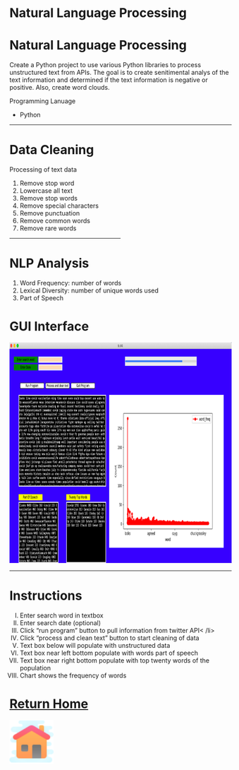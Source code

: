 # Natural Language Processing


<h1>Natural Language Processing</h1>


<p>Create a Python project to use various Python libraries to process unstructured text from APIs.  The goal is to create senitimental analys of the text information and determined if the text information is negative or positive. Also, create word clouds. </p>


<p color="blue"> Programming Lanuage</p>
 
 <ul>
  <li>Python</li>
  
 </ul>
   
<hr>

<H1> Data Cleaning</H1>

<P>Processing of text data </P>

  <ol>
 
  <LI>Remove stop word</li>
  <LI>Lowercase all text</li>
  <LI>Remove stop words</li>
  <LI>Remove special characters</li>
  <LI>Remove punctuation</li>
  <LI>Remove common words</li>
   <LI>Remove rare words</li>
   </ol> 


<hr style="width:50%;text-align:left;margin-left:0">
<H1>   NLP Analysis </H1>

 <ol> 
 <li>Word Frequency: number of words 
 <li>Lexical Diversity: number of unique words used 
<li>Part of Speech</li>

</ol>
 
 
<H1>GUI Interface</H1>

<img src="../images/NLP_GUI2.png" alt="Simply Easy Learning" width="900"
height="500">
 

<hr>
<h1>Instructions</h1>

<ol style="list-style-type:upper-roman">

  <li>Enter search word in textbox </li>
  <li>Enter search date (optional)</li>
  <li>Click “run program” button to pull information from  twitter API< /li>
  <li>Click “process and clean text” button to start cleaning of data</li>
  <li>Text box below will populate with unstructured data </li>
  <li>Text box near left bottom populate with words part of speech </li>
  <li>Text box near right bottom populate with top twenty words of the population</li>
  <li>Chart shows the frequency of words </li>


</ol>



<H1><a href="https:/clarkec77.github.io">Return Home</a></H1>

  <img border="0" alt="W3Schools" src="../images/Home.png" width="100" height="100">

